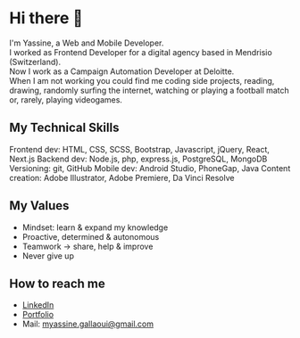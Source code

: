 # Hi there 👋

I'm Yassine, a Web and Mobile Developer.  
I worked as Frontend Developer for a digital agency based in Mendrisio (Switzerland).  
Now I work as a Campaign Automation Developer at Deloitte.  
When I am not working you could find me coding side projects, reading, drawing, randomly surfing the internet, watching or playing a football match or, rarely, playing videogames.  


## My Technical Skills
Frontend dev: HTML, CSS, SCSS, Bootstrap, Javascript, jQuery, React, Next.js
Backend dev: Node.js, php, express.js, PostgreSQL, MongoDB
Versioning: git, GitHub
Mobile dev: Android Studio, PhoneGap, Java
Content creation: Adobe Illustrator, Adobe Premiere, Da Vinci Resolve

## My Values

* Mindset: learn & expand my knowledge
* Proactive, determined & autonomous
* Teamwork -> share, help & improve
* Never give up


## How to reach me


* [LinkedIn](https://www.linkedin.com/in/mohamed-yassine-gallaoui/)
* [Portfolio](https://www.yassinegallaoui.info)
* Mail: myassine.gallaoui@gmail.com
